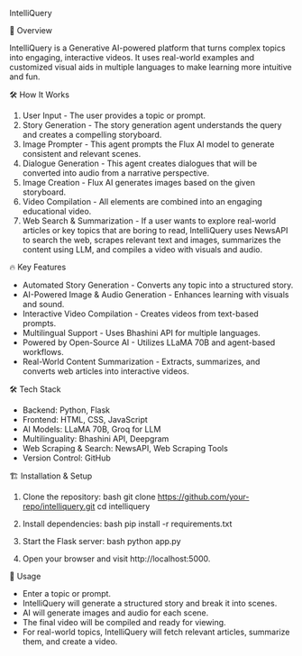  IntelliQuery

 🚀 Overview

IntelliQuery is a Generative AI-powered platform that turns complex topics into engaging, interactive videos. It uses real-world examples and customized visual aids in multiple languages to make learning more intuitive and fun.

 🛠 How It Works

1. User Input - The user provides a topic or prompt.
2. Story Generation - The story generation agent understands the query and creates a compelling storyboard.
3. Image Prompter - This agent prompts the Flux AI model to generate consistent and relevant scenes.
4. Dialogue Generation - This agent creates dialogues that will be converted into audio from a narrative perspective.
5. Image Creation - Flux AI generates images based on the given storyboard.
6. Video Compilation - All elements are combined into an engaging educational video.
7. Web Search & Summarization - If a user wants to explore real-world articles or key topics that are boring to read, IntelliQuery uses NewsAPI to search the web, scrapes relevant text and images, summarizes the content using LLM, and compiles a video with visuals and audio.

 🔥 Key Features

- Automated Story Generation - Converts any topic into a structured story.
- AI-Powered Image & Audio Generation - Enhances learning with visuals and sound.
- Interactive Video Compilation - Creates videos from text-based prompts.
- Multilingual Support - Uses Bhashini API for multiple languages.
- Powered by Open-Source AI - Utilizes LLaMA 70B and agent-based workflows.
- Real-World Content Summarization - Extracts, summarizes, and converts web articles into interactive videos.

 🛠 Tech Stack

- Backend: Python, Flask
- Frontend: HTML, CSS, JavaScript
- AI Models: LLaMA 70B, Groq for LLM
- Multilinguality: Bhashini API, Deepgram
- Web Scraping & Search: NewsAPI, Web Scraping Tools
- Version Control: GitHub

 🏗 Installation & Setup

1. Clone the repository:
   bash
   git clone https://github.com/your-repo/intelliquery.git
   cd intelliquery
   
2. Install dependencies:
   bash
   pip install -r requirements.txt
   
3. Start the Flask server:
   bash
   python app.py
   
4. Open your browser and visit http://localhost:5000.

 📌 Usage

- Enter a topic or prompt.
- IntelliQuery will generate a structured story and break it into scenes.
- AI will generate images and audio for each scene.
- The final video will be compiled and ready for viewing.
- For real-world topics, IntelliQuery will fetch relevant articles, summarize them, and create a video.

